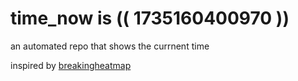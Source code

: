 # time_now is (( 1735160400970 ))

an automated repo that shows the currnent time

inspired by [breakingheatmap](https://github.com/breakingheatmap/breakingheatmap)